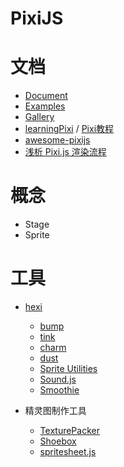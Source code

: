 PixiJS
========


# 文档

- [Document](http://pixijs.download/release/docs/index.html)
- [Examples](http://pixijs.io/examples/#)
- [Gallery](http://www.pixijs.com/gallery)
- [learningPixi](https://github.com/kittykatattack/learningPixi) / [Pixi教程](https://github.com/Zainking/learningPixi)
- [awesome-pixijs](https://github.com/cursedcoder/awesome-pixijs)
- [浅析 Pixi.js 渲染流程](https://2013.mutoo.im/2015/02/understand-pixi-js-rendering.html)

# 概念

- Stage
- Sprite

# 工具

- [hexi](https://github.com/kittykatattack/hexi)

    - [bump](https://github.com/kittykatattack/bump)
    - [tink](https://github.com/kittykatattack/tink)
    - [charm](https://github.com/kittykatattack/charm)
    - [dust](https://github.com/kittykatattack/dust)
    - [Sprite Utilities](https://github.com/kittykatattack/spriteUtilities)
    - [Sound.js](https://github.com/kittykatattack/sound.js)
    - [Smoothie](https://github.com/kittykatattack/smoothie)

- 精灵图制作工具

    - [TexturePacker](https://www.codeandweb.com/texturepacker)
    - [Shoebox](http://renderhjs.net/shoebox/)
    - [spritesheet.js](https://github.com/krzysztof-o/spritesheet.js/)

